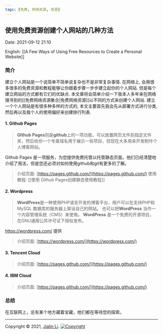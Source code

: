 ```yaml
---
tags: [免费, 网络资源, 资源]
---
```


## 使用免费资源创建个人网站的几种方法
Date:  2021-09-12 21:10

English: [[A Few Ways of Using Free Resources to Create a Personal Website]]

### 简介
建立个人网站是一个说简单不简单说复杂也不是非常复杂事情. 在网络上, 会用很多很多的免费资源和教程能够让你跟着步骤一步步建立起你的个人网站. 但是每个建立网站的方式都有它们的优缺点. 本文章将会简单介绍一下我本人多年来在网络搜寻到的[[免费网络资源集合|免费网络资源]]以不同的方式来创建个人网站. 建立一个个人网站是有很多种多样的方式的, 
本文主要首先我会先从部署方式进行分类, 然后再以及我个人的使用偏好来创建排行列表.



#### 1. Github Pages
> **GIthub Pages**则是**github**上的一项功能，可以放置网页文件到指定文件夹，然后给你一个专属域名用于展示一些项目，但现在大多用来开发制作个人博客网站。

Github Pages 是一项服务，为您提供免费托管以托管静态页面。他们已经清楚地介绍了用法，但是您还必须对如何使用github和git有更多的了解。

> 介绍页面: 
> [https://pages.github.com/](https://pages.github.com/)
> 使用教程: [[使用 Github Pages创建静态使用教程]]

#### 2.  Wordpress
>**WordPress**是一种使用PHP语言开发的博客平台，用户可以在支持PHP和MySQL 数据库的服务器上架设自己的网站。 也可以把**WordPress** 当作一个内容管理系统（CMS）来使用。 **WordPress** 是一个免费的开源项目，在GNU通用公共许可证下授权发布。

https://wordpress.com/ 提供

> 介绍页面: 
> [https://wordpress.com/](https://wordpress.com/)

#### 3. Tencent Cloud

> 介绍页面: 
> [https://pages.github.com/](https://pages.github.com/)

#### 4.  IBM Cloud

> 介绍页面: 
> [https://pages.github.com/](https://pages.github.com/)


### 总结
在互联网上，总有某个地方藏着宝藏，他们都在等待您的探索。

---
Copyright © 2021, [Jialin Li](https://github.com/keyskull).  [![Copyright](https://i.creativecommons.org/l/by-nc/4.0/80x15.png)](/LICENSE)